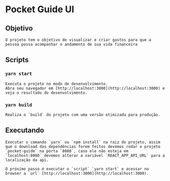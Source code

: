 # Pocket Guide UI

## Objetivo
    O projeto tem o objetivo de visualizar e criar gastos para que a pessoa possa acompanhar o andamento de sua vida financeira

## Scripts
### `yarn start`
    Executa o projeto no modo de desenvolvimento.
    Abra seu navegador em [http://localhost:3000](http://localhost:3000) e veja o resultado do desenvolvimento.

### `yarn build`
    Realiza o `build` do projeto com uma versão otimizada para produção.

## Executando
    Executar o comando `yarn` ou `npm install` na raiz do projeto, assim que o download das dependências forem feitos devemos rodar o projeto `pocket-guide` na porta `8080`, caso ele não esteja em `localhost:8080` devemos alterar a variável `REACT_APP_API_URL` para a localização da api. 
    
    O próximo passo é executar o `script` `yarn start` e acessar no browser a `url` [http://localhost:3000](http://localhost:3000).